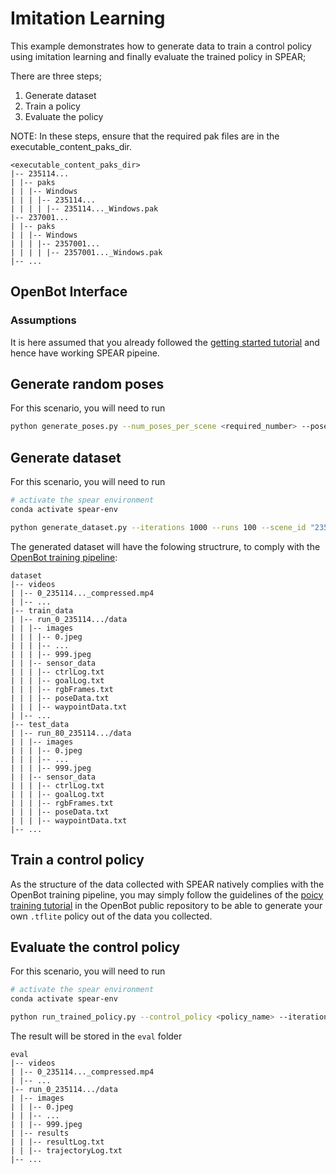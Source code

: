 # Imitation Learning

This example demonstrates how to generate data to train a control policy using imitation learning and finally evaluate the trained policy in SPEAR;

There are three steps;
1. Generate dataset
2. Train a policy 
3. Evaluate the policy

NOTE: In these steps, ensure that the required pak files are in the executable_content_paks_dir.

```
<executable_content_paks_dir>
|-- 235114...
| |-- paks
| | |-- Windows
| | | |-- 235114...
| | | | |-- 235114..._Windows.pak
|-- 237001...
| |-- paks
| | |-- Windows
| | | |-- 2357001...
| | | | |-- 2357001..._Windows.pak
|-- ...
```

## OpenBot Interface

### Assumptions

It is here assumed that you already followed the [getting started tutorial](https://github.com/isl-org/spear/blob/main/docs/getting_started.md) and hence have working SPEAR pipeine. 

## Generate random poses

For this scenario, you will need to run 

```bash
python generate_poses.py --num_poses_per_scene <required_number> --poses_file <path_to_output_poses_file> --scene_id "235554..." "235576..." "235114..."
```

## Generate dataset

For this scenario, you will need to run

```bash
# activate the spear environment
conda activate spear-env

python generate_dataset.py --iterations 1000 --runs 100 --scene_id "235554..." "235576..." "235114..." --create_video --create_plot
```

The generated dataset will have the folowing structrure, to comply with the [OpenBot training pipeline](https://github.com/isl-org/OpenBot/tree/master/policy):

```
dataset
|-- videos
| |-- 0_235114..._compressed.mp4
| |-- ...
|-- train_data
| |-- run_0_235114.../data
| | |-- images
| | | |-- 0.jpeg
| | | |-- ...
| | | |-- 999.jpeg
| | |-- sensor_data
| | | |-- ctrlLog.txt
| | | |-- goalLog.txt
| | | |-- rgbFrames.txt
| | | |-- poseData.txt
| | | |-- waypointData.txt
| |-- ...
|-- test_data
| |-- run_80_235114.../data
| | |-- images
| | | |-- 0.jpeg
| | | |-- ...
| | | |-- 999.jpeg
| | |-- sensor_data
| | | |-- ctrlLog.txt
| | | |-- goalLog.txt
| | | |-- rgbFrames.txt
| | | |-- poseData.txt
| | | |-- waypointData.txt
|-- ...
```

## Train a control policy

As the structure of the data collected with SPEAR natively complies with the OpenBot training pipeline, you may simply follow the guidelines of the [poicy training tutorial](https://github.com/isl-org/OpenBot/tree/master/policy#policy-training) in the OpenBot public repository to be able to generate your own `.tflite` policy out of the data you collected.

## Evaluate the control policy

For this scenario, you will need to run

```bash
# activate the spear environment
conda activate spear-env

python run_trained_policy.py --control_policy <policy_name> --iterations 1000 --runs 100 --scene_id "235554..." "235576..." "235114..." --create_video --create_plot
```

The result will be stored in the `eval` folder

```
eval
|-- videos
| |-- 0_235114..._compressed.mp4
| |-- ...
|-- run_0_235114.../data
| |-- images
| | |-- 0.jpeg
| | |-- ...
| | |-- 999.jpeg
| |-- results
| | |-- resultLog.txt
| | |-- trajectoryLog.txt
|-- ...
```
